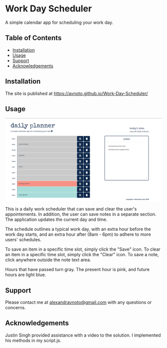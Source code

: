 # Work Day Scheduler

A simple calendar app for scheduling your work day. 

## Table of Contents

- [Installation](#installation)
- [Usage](#usage)
- [Support](#support)
- [Acknowledgements](#acknowledgements)

## Installation

The site is published at https://avnoto.github.io/Work-Day-Scheduler/

## Usage

![Screenshot of Planner](images\dailyplanner.png)

This is a daily work scheduler that can save and clear the user's appointements. In addition, the user can save notes in a separate section. The application updates the current day and time.

The schedule outlines a typical work day, with an extra hour before the work day starts, and an extra hour after (8am - 6pm) to adhere to more users' schedules. 

To save an item in a specific time slot, simply click the "Save" icon. 
To clear an item in a specific time slot, simply click the "Clear" icon.
To save a note, click anywhere outside the note text area. 

Hours that have passed turn gray. The present hour is pink, and future hours are light blue.

## Support

Please contact me at alexandravnoto@gmail.com with any questions or concerns.

## Acknowledgements

Justin Singh provided assistance with a video to the solution. I implemented his methods in my script.js. 
